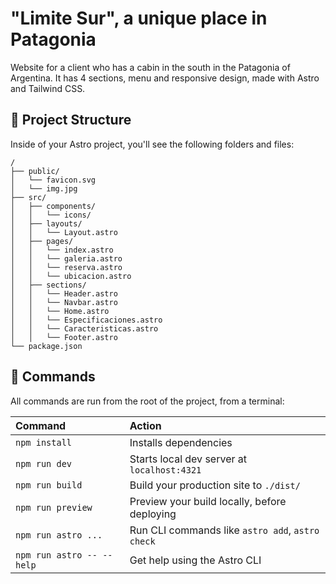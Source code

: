 # "Limite Sur", a unique place in Patagonia
Website for a client who has a cabin in the south in the Patagonia of Argentina. It has 4 sections, menu and responsive design, made with Astro and Tailwind CSS.

## 🚀 Project Structure

Inside of your Astro project, you'll see the following folders and files:

```text
/
├── public/
│   └── favicon.svg
│   └── img.jpg
├── src/
│   ├── components/
│   │   └── icons/
│   ├── layouts/
│   │   └── Layout.astro
│   ├── pages/
│   │   └── index.astro
│   │   └── galeria.astro
│   │   └── reserva.astro
│   │   └── ubicacion.astro
│   ├── sections/
│   │   └── Header.astro
│   │   └── Navbar.astro
│   │   └── Home.astro
│   │   └── Especificaciones.astro
│   │   └── Caracteristicas.astro
│   │   └── Footer.astro
└── package.json
```


## 🧞 Commands

All commands are run from the root of the project, from a terminal:

| Command                   | Action                                           |
| :------------------------ | :----------------------------------------------- |
| `npm install`             | Installs dependencies                            |
| `npm run dev`             | Starts local dev server at `localhost:4321`      |
| `npm run build`           | Build your production site to `./dist/`          |
| `npm run preview`         | Preview your build locally, before deploying     |
| `npm run astro ...`       | Run CLI commands like `astro add`, `astro check` |
| `npm run astro -- --help` | Get help using the Astro CLI                     |


